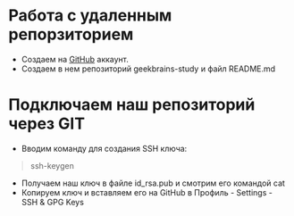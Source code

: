 # Работа с удаленным репорзиторием
* Создаем на [GitHub](https://github.com/) аккаунт.
* Создаем в нем репозиторий geekbrains-study и файл README.md

# Подключаем наш репозиторий через GIT
* Вводим команду для создания SSH ключа:
> ssh-keygen
* Получаем наш ключ в файле id_rsa.pub и смотрим его командой cat
* Копируем ключ и вставляем его на GitHub в Профиль - Settings - SSH & GPG Keys
